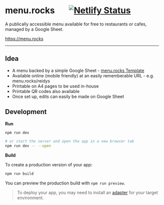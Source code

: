 # menu.rocks &nbsp;&nbsp;&nbsp;&nbsp;&nbsp; [![Netlify Status](https://api.netlify.com/api/v1/badges/a3ff6aee-f580-453a-a097-1d43e86eba1b/deploy-status)](https://app.netlify.com/sites/fastidious-malabi-5b5964/deploys)



A publically accessible menu available for free to restaurants or cafes, managed by a Google Sheet.

https://menu.rocks


-------

## Idea

* A menu backed by a simple Google Sheet - [menu.rocks Template](https://docs.google.com/spreadsheets/d/14jM5bSRLCIrDoGZcManYHUNqhQTogvbnH3A70F_OrHs/edit?usp=sharing)
* Available online (mobile friendly) at an easily rememberable URL - e.g. menu.rocks/reidys
* Printable on A4 pages to be used in-house
* Printable QR codes also available
* Once set up, edits can easily be made on Google Sheet


## Development

**Run**
```bash
npm run dev

# or start the server and open the app in a new browser tab
npm run dev -- --open
```

**Build**

To create a production version of your app:

```bash
npm run build
```

You can preview the production build with `npm run preview`.

> To deploy your app, you may need to install an [adapter](https://kit.svelte.dev/docs/adapters) for your target environment.
